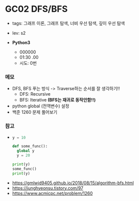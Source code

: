 # GC02 DFS/BFS

- tags: 그래프 이론, 그래프 탐색, 너비 우선 탐색, 깊이 우선 탐색
- lev: s2

- **Python3**

  - 000000
  - 01:30 .00
  - 시도: 0번

### 메모
  - DFS, BFS 푸는 방식 -> Traverse하는 순서를 잘 생각하기!!
     - DFS: Recursive
     - BFS: Iterative **(BFS는 재귀로 동작안함!!)**
  - python global (전역변수) 설정
  - 백준 1260 문제 풀어보기

### 참고
  - ```python
    y = 10

    def some_func():
      global y
      y = 20
    
    print(y)
    some_func()
    print(y)
    ```
 - https://gmlwjd9405.github.io/2018/08/15/algorithm-bfs.html
 - https://junghyeonsu.tistory.com/97 
 - https://www.acmicpc.net/problem/1260

